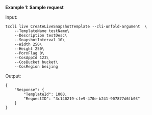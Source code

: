 **Example 1: Sample request**



Input: 

```
tccli live CreateLiveSnapshotTemplate --cli-unfold-argument  \
    --TemplateName testName\
    --Description testDesc\
    --SnapshotInterval 10\
    --Width 250\
    --Height 250\
    --PornFlag 0\
    --CosAppId 123\
    --CosBucket bucket\
    --CosRegion beijing
```

Output: 
```
{
    "Response": {
        "TemplateId": 1000,
        "RequestID": "3c140219-cfe9-470e-b241-907877d6fb03"
    }
}
```

